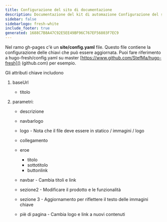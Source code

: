 ```yaml
---
title: Configurazione del sito di documentazione
description: Documentazione del kit di automazione Configurazione del sito
sidebar: false
sidebarlogo: fresh-white
include_footer: true
generated: 1688C7B8A47C92E5EE49BF96C767EF56803F7EC9
---
```



Nel ramo gh-pages c'è un **site/config.yaml** file. Questo file contiene la configurazione delle chiavi che può essere aggiornata. Puoi fare riferimento a hugo-fresh/config.yaml su master [https://www.github.com/StefMa/hugo-fresh]() (github.com) per esempio.

Gli attributi chiave includono

1. baseUrl

    - titolo

1. parametri:

    - descrizione
    
    - navbarlogo
    
    - logo - Nota che il file deve essere in statico / immagini / logo
    
    - collegamento
    
    - eroe
        - titolo
        - sottotitolo
        - buttonlink
    
    - navbar - Cambia titoli e link
    
    - sezione2 - Modificare il prodotto e le funzionalità
    
    - sezione 3 - Aggiornamento per riflettere il testo delle immagini chiave
    
    - piè di pagina - Cambia logo e link a nuovi contenuti
